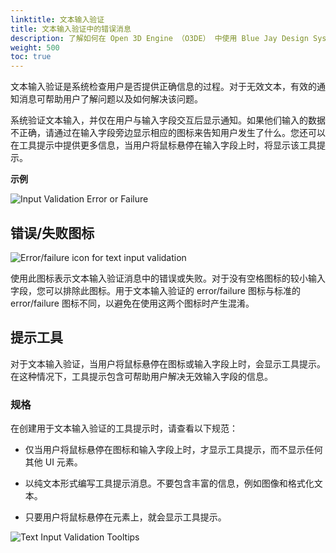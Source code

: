 ```yaml
---
linktitle: 文本输入验证
title: 文本输入验证中的错误消息
description: 了解如何在 Open 3D Engine （O3DE） 中使用 Blue Jay Design System （BJDS） 在文本输入验证中设计错误/警告/成功/信息消息。
weight: 500
toc: true
---
```


文本输入验证是系统检查用户是否提供正确信息的过程。对于无效文本，有效的通知消息可帮助用户了解问题以及如何解决该问题。

系统验证文本输入，并仅在用户与输入字段交互后显示通知。如果他们输入的数据不正确，请通过在输入字段旁边显示相应的图标来告知用户发生了什么。您还可以在工具提示中提供更多信息，当用户将鼠标悬停在输入字段上时，将显示该工具提示。

**示例**

![Input Validation Error or Failure](/images/tools-ui/text-input-validation/text-input-validation.png)


## 错误/失败图标

![Error/failure icon for text input validation](/images/tools-ui/text-input-validation/input-validation-error-or-failure.png)

使用此图标表示文本输入验证消息中的错误或失败。对于没有空格图标的较小输入字段，您可以排除此图标。用于文本输入验证的 error/failure 图标与标准的 error/failure 图标不同，以避免在使用这两个图标时产生混淆。

## 提示工具

对于文本输入验证，当用户将鼠标悬停在图标或输入字段上时，会显示工具提示。在这种情况下，工具提示包含可帮助用户解决无效输入字段的信息。 


### 规格

在创建用于文本输入验证的工具提示时，请查看以下规范：

* 仅当用户将鼠标悬停在图标和输入字段上时，才显示工具提示，而不显示任何其他 UI 元素。

* 以纯文本形式编写工具提示消息。不要包含丰富的信息，例如图像和格式化文本。

* 只要用户将鼠标悬停在元素上，就会显示工具提示。

![Text Input Validation Tooltips](/images/tools-ui/text-input-validation/text-input-validation-tooltips.png)
